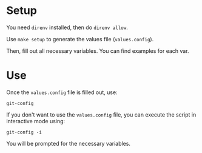 # Setup

You need `direnv` installed, then do `direnv allow`.

Use `make setup` to generate the values file (`values.config`).

Then, fill out all necessary variables. You can find examples for each var.

# Use

Once the `values.config` file is filled out, use:

```
git-config
```

If you don't want to use the `values.config` file, you can execute the script in interactive mode using:

```
git-config -i
```

You will be prompted for the necessary variables.
